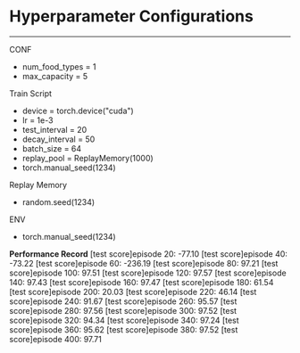 # Hyperparameter Configurations

---
CONF
 - num_food_types = 1
 - max_capacity = 5

Train Script
 - device = torch.device("cuda")
 - lr = 1e-3
 - test_interval = 20
 - decay_interval = 50
 - batch_size = 64
 - replay_pool = ReplayMemory(1000)
 - torch.manual_seed(1234)

Replay Memory
 - random.seed(1234)

ENV
 - torch.manual_seed(1234)

**Performance Record**
[test score]episode 20: -77.10
[test score]episode 40: -73.22
[test score]episode 60: -236.19
[test score]episode 80: 97.21
[test score]episode 100: 97.51
[test score]episode 120: 97.57
[test score]episode 140: 97.43
[test score]episode 160: 97.47
[test score]episode 180: 61.54
[test score]episode 200: 20.03
[test score]episode 220: 46.14
[test score]episode 240: 91.67
[test score]episode 260: 95.57
[test score]episode 280: 97.56
[test score]episode 300: 97.52
[test score]episode 320: 94.34
[test score]episode 340: 97.24
[test score]episode 360: 95.62
[test score]episode 380: 97.52
[test score]episode 400: 97.71